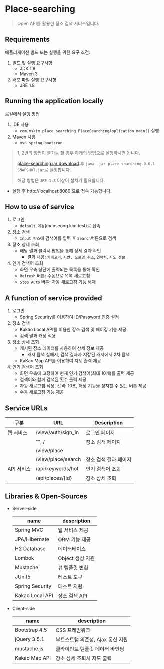 # Place-searching
> Open API를 활용한 장소 검색 서비스입니다.

## Requirements
애플리케이션 빌드 또는 실행을 위한 요구 조건:
1. 빌드 및 실행 요구사항
    - JDK 1.8
    - Maven 3
2. 배포 파일 실행 요구사항
    - JRE 1.8

## Running the application locally
로컬에서 실행 방법

1. IDE 사용
    - `com.mskim.place_searching.PlaceSearchingApplication.main()` 실행
2. Maven 사용
    - `mvn spring-boot:run`
> 1, 2번의 방법이 불가능 할 경우 아래의 방법으로 실행하시면 됩니다.
>
> [place-searching.jar download](https://github.com/MunSeongKim/place-searching/raw/master/dist/place-searching-0.0.1-SNAPSHOT.jar) 후
> `java -jar place-searching-0.0.1-SNAPSHOT.jar`로 실행합니다.
>
> 해당 방법은 `JRE 1.8` 이상이 설치가 필요합니다.
    
- 실행 후 http://localhost:8080 으로 접속 가능합니다.

## How to use of service
1. 로그인
    - `default 계정`(munseong.kim:test)로 접속
2. 장소 검색
    - `Input 박스`에 검색어를 입력 후 `Search`버튼으로 검색
3. 장소 상세 조회
    - 해당 결과 클릭시 팝업을 통해 상세 결과 확인
        - 결과 내용: `카테고리`, `지번, 도로명 주소`, `연락처`, `지도 정보`
4. 인기 검색어 조회
    - 화면 우측 상단에 출력되는 목록을 통해 확인
    - `Refresh` 버튼: 수동으로 목록 새로고침
    - `Stop Auto` 버튼: 자동 새로고침 기능 해제

## A function of service provided
1. 로그인
    - Spring Security를 이용하여 ID/Password 인증 설정
2. 장소 검색
    - Kakao Local API를 이용한 장소 검색 및 페이징 기능 제공
    - 검색 결과 캐싱 적용
3. 장소 상세 조회
    - 캐시된 장소 데이터를 사용하여 상세 정보 제공
        - 캐시 탐색 실패시, 검색 결과자 저장된 캐시에서 2차 탐색
    - KaKao Map API를 이용하여 지도 출력 제공
4. 인기 검색어 조회
    - 화면 우측에 고정하여 현재 인기 검색어(최대 10개)를 출력 제공
    - 검색어와 함께 검색된 횟수 출력 제공
    - 자동 새로고침 적용, 간격: 10초, 해당 기능을 정지할 수 있는 버튼 제공
    - 수동 새로고침 기능 제공
    
## Service URLs
| 구분        | URL                | Description        |
| ---------- |------------------- | ------------------ |
| 웹 서비스   | /view/auth/sign_in | 로그인 페이지        |
|            | "", /              | 장소 검색 페이지     |
|            | /view/place        |                    |
|            | /view/place/search | 장소 검색 결과 페이지 |
| API 서비스  | /api/keywords/hot  | 인기 검색어 조회     |
|            | /api/places/{id}   | 장소 상세 조회       |

## Libraries & Open-Sources
- Server-side

    | name            | description     |
    | --------------- | --------------- |
    | Spring MVC      | 웹 서비스 제공    |
    | JPA/Hibernate   | ORM 기능 제공    |
    | H2 Database     | 데이터베이스      |
    | Lombok          | Object 생성 지원 |
    | Mustache        | 뷰 템플릿 변환    |
    | JUnit5          | 테스트 도구      |
    | Spring Security | 테스트 지원      |
    | Kakao Local API | 장소 검색 API    |
    
- Client-side

    | name            | description                   |
    | --------------- | ----------------------------- |
    | Bootstrap 4.5   | CSS 프레임워크                  |
    | jQuery 3.5.1    | 부트스트랩 의존성, Ajax 통신 지원 |
    | mustache.js     | 클라이언트 템플릿 데이터 바인딩   |
    | Kakao Map API   | 장소 상세 조회시 지도 출력       |